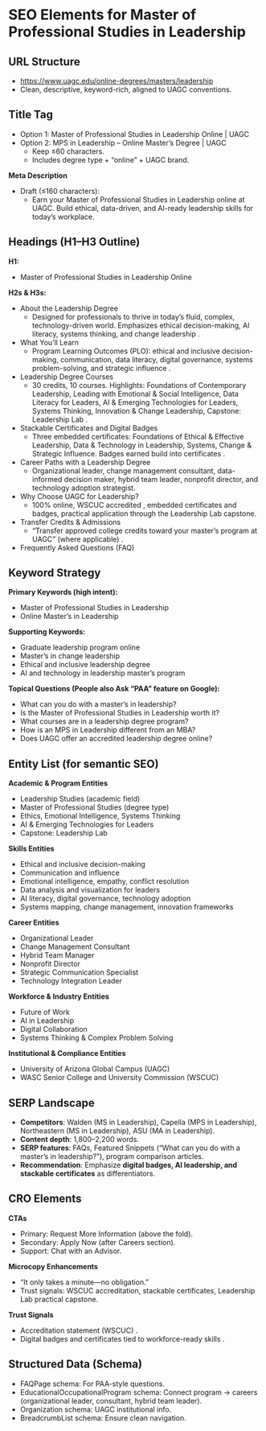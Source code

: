 # **SEO Elements for Master of Professional Studies in Leadership**

## **URL Structure**

* https://www.uagc.edu/online-degrees/masters/leadership  
* Clean, descriptive, keyword-rich, aligned to UAGC conventions.

## **Title Tag**

* Option 1: Master of Professional Studies in Leadership Online | UAGC  
* Option 2: MPS in Leadership – Online Master’s Degree | UAGC  
  * Keep ≤60 characters.  
  * Includes degree type \+ “online” \+ UAGC brand.

**Meta Description**

* Draft (≤160 characters):  
  * Earn your Master of Professional Studies in Leadership online at UAGC. Build ethical, data-driven, and AI-ready leadership skills for today’s workplace.

## **Headings (H1–H3 Outline)**

**H1:**

* Master of Professional Studies in Leadership Online

**H2s & H3s:**

* About the Leadership Degree  
  * Designed for professionals to thrive in today’s fluid, complex, technology-driven world. Emphasizes ethical decision-making, AI literacy, systems thinking, and change leadership .  
* What You’ll Learn  
  * Program Learning Outcomes (PLO): ethical and inclusive decision-making, communication, data literacy, digital governance, systems problem-solving, and strategic influence .  
* Leadership Degree Courses  
  * 30 credits, 10 courses. Highlights: Foundations of Contemporary Leadership, Leading with Emotional & Social Intelligence, Data Literacy for Leaders, AI & Emerging Technologies for Leaders, Systems Thinking, Innovation & Change Leadership, Capstone: Leadership Lab .  
* Stackable Certificates and Digital Badges  
  * Three embedded certificates: Foundations of Ethical & Effective Leadership, Data & Technology in Leadership, Systems, Change & Strategic Influence. Badges earned build into certificates .  
* Career Paths with a Leadership Degree  
  * Organizational leader, change management consultant, data-informed decision maker, hybrid team leader, nonprofit director, and technology adoption strategist.  
* Why Choose UAGC for Leadership?  
  * 100% online, WSCUC accredited , embedded certificates and badges, practical application through the Leadership Lab capstone.  
* Transfer Credits & Admissions  
  * “Transfer approved college credits toward your master’s program at UAGC” (where applicable) .  
* Frequently Asked Questions (FAQ)

## **Keyword Strategy**

**Primary Keywords (high intent):**

* Master of Professional Studies in Leadership  
* Online Master’s in Leadership

**Supporting Keywords:**

* Graduate leadership program online  
* Master’s in change leadership  
* Ethical and inclusive leadership degree  
* AI and technology in leadership master’s program

**Topical Questions (People also Ask “PAA” feature on Google):**

* What can you do with a master’s in leadership?  
* Is the Master of Professional Studies in Leadership worth it?  
* What courses are in a leadership degree program?  
* How is an MPS in Leadership different from an MBA?  
* Does UAGC offer an accredited leadership degree online?

## **Entity List (for semantic SEO)**

**Academic & Program Entities**

* Leadership Studies (academic field)  
* Master of Professional Studies (degree type)  
* Ethics, Emotional Intelligence, Systems Thinking  
* AI & Emerging Technologies for Leaders  
* Capstone: Leadership Lab

**Skills Entities**

* Ethical and inclusive decision-making  
* Communication and influence  
* Emotional intelligence, empathy, conflict resolution  
* Data analysis and visualization for leaders  
* AI literacy, digital governance, technology adoption  
* Systems mapping, change management, innovation frameworks

**Career Entities**

* Organizational Leader  
* Change Management Consultant  
* Hybrid Team Manager  
* Nonprofit Director  
* Strategic Communication Specialist  
* Technology Integration Leader

**Workforce & Industry Entities**

* Future of Work  
* AI in Leadership  
* Digital Collaboration  
* Systems Thinking & Complex Problem Solving

**Institutional & Compliance Entities**

* University of Arizona Global Campus (UAGC)  
* WASC Senior College and University Commission (WSCUC)

## **SERP Landscape**

* **Competitors**: Walden (MS in Leadership), Capella (MPS in Leadership), Northeastern (MS in Leadership), ASU (MA in Leadership).  
* **Content depth**: 1,800–2,200 words.  
* **SERP features**: FAQs, Featured Snippets (“What can you do with a master’s in leadership?”), program comparison articles.  
* **Recommendation**: Emphasize **digital badges, AI leadership, and stackable certificates** as differentiators.

## **CRO Elements**

**CTAs**

* Primary: Request More Information (above the fold).  
* Secondary: Apply Now (after Careers section).  
* Support: Chat with an Advisor.

**Microcopy Enhancements**

* “It only takes a minute—no obligation.”  
* Trust signals: WSCUC accreditation, stackable certificates, Leadership Lab practical capstone.

**Trust Signals**

* Accreditation statement (WSCUC) .  
* Digital badges and certificates tied to workforce-ready skills .

## **Structured Data (Schema)**

* FAQPage schema: For PAA-style questions.  
* EducationalOccupationalProgram schema: Connect program → careers (organizational leader, consultant, hybrid team leader).  
* Organization schema: UAGC institutional info.  
* BreadcrumbList schema: Ensure clean navigation.

